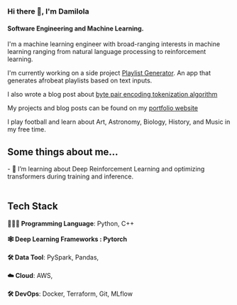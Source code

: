 
### Hi there 👋, I'm Damilola

#### Software Engineering and Machine Learning. 

I'm a machine learning engineer with broad-ranging interests in machine learning ranging from natural language processing to reinforcement learning. 

I'm currently working on a side project [Playlist Generator](https://github.com/damilojohn/Playlist_Generator). An app that generates afrobeat playlists based on text inputs. </h2>

I also wrote a blog post about [byte pair encoding tokenization algorithm](https://medium.com/@oduguwadamilola40/byte-pair-encoding-the-tokenization-algorithm-powering-large-language-models-5055fbdc0153)

My projects and blog posts  can be found on my [portfolio website](https://damilojohn.github.io/)


I play football and learn about Art, Astronomy, Biology, History, and Music in my free time.

<h2 >Some things about me...</h2>
- 🌱 I’m learning about Deep Reinforcement Learning  and optimizing transformers during training and inference. <br><br> 


<h2>Tech Stack</h2>

<p align="left">
 <b>🧑🏾‍💻 Programming Language</b>: Python, C++  <br>
 <br> <b> 🕸 Deep Learning Frameworks : Pytorch </b> <br> 
<br> <b>🛠 Data Tool</b>: PySpark, Pandas, </b> <br>
<br> <b>☁️ Cloud</b>: AWS, <br>
<br> <b>🛠 DevOps</b>: Docker, Terraform, Git, MLflow <br>







